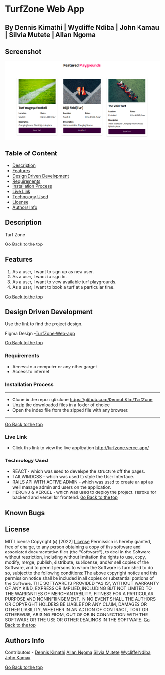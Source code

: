 # TurfZone Web App
## By Dennis Kimathi | Wycliffe Ndiba | John Kamau | Silvia Mutete | Allan Ngoma

## Screenshot
 ![image](./turfzone-client/src/assets/images/turfs.png)

 ## Table of Content
 - [Description](#description)
 - [Features](#features)
 - [Design Driven Development](#Design-Driven-Development)
 - [Requirements](#requirements)
 - [Installation Process](#installation-Process)
 - [Live Link](#Live-Link)
 - [Technology  Used](#technology-Used)
 - [License](#license)
 - [Authors Info](#Authors-Info)


## Description
<p>Turf Zone </p>

[Go Back to the top](#TurfZone-Web-app)
## Features
1. As a user, I want to sign up as new user.
2. As a user, I want to sign in.
3. As a user, I want to view available turf playgrounds.
4. As a user, I want to book a turf at a particular time.


[Go Back to the top](#TurfZone-Web-app)

## Design Driven Development

Use the link to find the project design.

Figma Design -[TurfZone-Web-app](https://www.figma.com/file/BGJQUi8O4Hcrzglhx2M3pL/Sports-Turf-Booking-App?node-id=7%3A14)

[Go Back to the top](#TurfZone-Web-app)

 ###  Requirements
 * Access to  a computer or any other garget
 * Access to internet

 ### Installation Process
 ****
* Clone to the repo : git clone https://github.com/DennohKim/TurfZone
* Unzip the downloaded files in a folder of choice.
* Open the index file from the zipped file with any browser.
 ****
 [Go Back to the top](#TurfZone-Web-app)

### Live Link
- Click this link to view the live application http://turfzone.vercel.app/

### Technology  Used
* REACT - which was used to develope the structure off the pages.
* TAILWINDCSS - which was used to style the User Interface.
* RAILS API WITH ACTIVE ADMIN - which was used to create an api as well manage admin and users on the application.
* HEROKU & VERCEL - which was used to deploy the project. Heroku for backend and vercel for frontend.
[Go Back to the top](#TurfZone-Web-app)

## Known Bugs


## License
MIT License
Copyright (c) [2022] [License](LICENSE.txt)
Permission is hereby granted, free of charge, to any person obtaining a copy
of this software and associated documentation files (the "Software"), to deal
in the Software without restriction, including without limitation the rights
to use, copy, modify, merge, publish, distribute, sublicense, and/or sell
copies of the Software, and to permit persons to whom the Software is
furnished to do so, subject to the following conditions:
The above copyright notice and this permission notice shall be included in all
copies or substantial portions of the Software.
THE SOFTWARE IS PROVIDED "AS IS", WITHOUT WARRANTY OF ANY KIND, EXPRESS OR
IMPLIED, INCLUDING BUT NOT LIMITED TO THE WARRANTIES OF MERCHANTABILITY,
FITNESS FOR A PARTICULAR PURPOSE AND NONINFRINGEMENT. IN NO EVENT SHALL THE
AUTHORS OR COPYRIGHT HOLDERS BE LIABLE FOR ANY CLAIM, DAMAGES OR OTHER
LIABILITY, WHETHER IN AN ACTION OF CONTRACT, TORT OR OTHERWISE, ARISING FROM,
OUT OF OR IN CONNECTION WITH THE SOFTWARE OR THE USE OR OTHER DEALINGS IN THE
SOFTWARE.
[Go Back to the top](#TurfZone-Web-app)

## Authors Info
Contributors - [Dennis Kimathi](https://github.com/DennohKim)
[Allan Ngoma](https://github.com/allanstar-byte)
[Silvia Mutete](https://github.com/Silvia-Mutete2)
[Wycliffe Ndiba](https://github.com/ESPersonnel)
[John Kamau](https://github.com/JohnKamaujk)

[Go Back to the top](#TurfZone-Web-app)